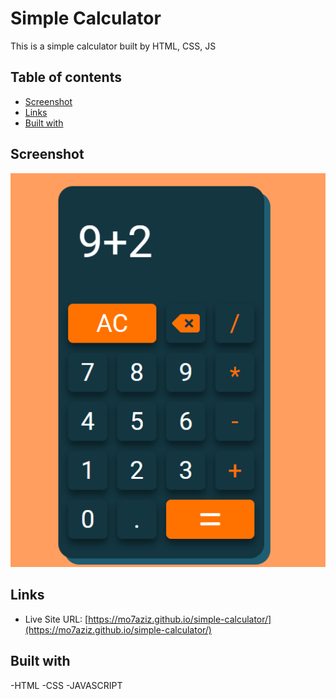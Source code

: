 # Simple Calculator

This is a simple calculator built by HTML, CSS, JS

## Table of contents
- [Screenshot](#screenshot)
- [Links](#links)
- [Built with](#built-with)

## Screenshot

![Shot](screenshot.png)

## Links

- Live Site URL: [https://mo7aziz.github.io/simple-calculator/](https://mo7aziz.github.io/simple-calculator/)

## Built with

-HTML
-CSS
-JAVASCRIPT
